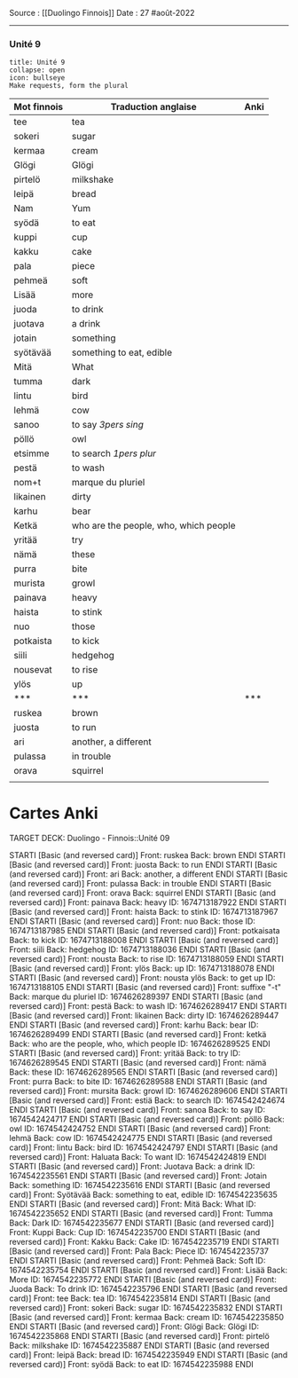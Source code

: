 Source : [[Duolingo Finnois]]
Date : 27 #août-2022
***
### Unité 9
```ad-abstract 
title: Unité 9
collapse: open
icon: bullseye
Make requests, form the plural
```

| Mot finnois | Traduction anglaise                   | Anki                             |
| ----------- | ------------------------------------- | -------------------------------- |
| tee         | tea                                   | <mark class="hltr-green"></mark> |
| sokeri      | sugar                                 | <mark class="hltr-green"></mark> |
| kermaa      | cream                                 | <mark class="hltr-green"></mark> |
| Glögi       | Glögi                                 | <mark class="hltr-green"></mark> |
| pirtelö     | milkshake                             | <mark class="hltr-green"></mark> |
| leipä       | bread                                 | <mark class="hltr-green"></mark> |
| Nam         | Yum                                   | <mark class="hltr-green"></mark> |
| syödä       | to eat                                | <mark class="hltr-green"></mark> |
| kuppi       | cup                                   | <mark class="hltr-green"></mark> |
| kakku       | cake                                  | <mark class="hltr-green"></mark> |
| pala        | piece                                 | <mark class="hltr-green"></mark> |
| pehmeä      | soft                                  | <mark class="hltr-green"></mark> |
| Lisää       | more                                  | <mark class="hltr-green"></mark> |
| juoda       | to drink                              | <mark class="hltr-green"></mark> |
| juotava     | a drink                               | <mark class="hltr-green"></mark> |
| jotain      | something                             | <mark class="hltr-green"></mark> |
| syötävää    | something to eat, edible              | <mark class="hltr-green"></mark> |
| Mitä        | What                                  | <mark class="hltr-green"></mark> |
| tumma       | dark                                  | <mark class="hltr-green"></mark> |
| lintu       | bird                                  | <mark class="hltr-green"></mark> |
| lehmä       | cow                                   | <mark class="hltr-green"></mark> |
| sanoo       | to say *3pers sing*                   | <mark class="hltr-green"></mark> |
| pöllö       | owl                                   | <mark class="hltr-green"></mark> |
| etsimme     | to search *1pers plur*                | <mark class="hltr-green"></mark> |
| pestä       | to wash                               | <mark class="hltr-green"></mark> |
| nom+t       | marque du pluriel                     | <mark class="hltr-green"></mark> |
| likainen    | dirty                                 | <mark class="hltr-green"></mark> |
| karhu       | bear                                  | <mark class="hltr-green"></mark> |
| Ketkä       | who are the people, who, which people | <mark class="hltr-green"></mark> |
| yritää      | try                                   | <mark class="hltr-green"></mark> |
| nämä        | these                                 | <mark class="hltr-green"></mark> |
| purra       | bite                                  | <mark class="hltr-green"></mark> |
| murista     | growl                                 | <mark class="hltr-green"></mark> |
| painava     | heavy                                 | <mark class="hltr-green"></mark> |
| haista      | to stink                              | <mark class="hltr-green"></mark> |
| nuo         | those                                 | <mark class="hltr-green"></mark> |
| potkaista   | to kick                               | <mark class="hltr-green"></mark> |
| siili       | hedgehog                              | <mark class="hltr-green"></mark> |
| nousevat    | to rise                               | <mark class="hltr-green"></mark> |
| ylös        | up                                    | <mark class="hltr-green"></mark> |
| ***         | ***                                   | ***                              |
| ruskea      | brown                                 |                                  |
| juosta      | to run                                |                                  |
| ari         | another, a different                  |                                  |
| pulassa     | in trouble                            |                                  |
| orava       | squirrel                              |                                  |
|             |                                       |                                  |
# Cartes Anki
TARGET DECK: Duolingo - Finnois::Unité 09

STARTI [Basic (and reversed card)]  Front: ruskea Back: brown  ENDI
STARTI [Basic (and reversed card)]  Front: juosta Back: to run  ENDI
STARTI [Basic (and reversed card)]  Front: ari Back: another, a different  ENDI
STARTI [Basic (and reversed card)]  Front: pulassa Back: in trouble  ENDI
STARTI [Basic (and reversed card)]  Front: orava Back: squirrel  ENDI
STARTI [Basic (and reversed card)]  Front: painava Back: heavy  ID: 1674713187922 ENDI
STARTI [Basic (and reversed card)]  Front: haista Back: to stink  ID: 1674713187967 ENDI
STARTI [Basic (and reversed card)]  Front: nuo Back: those  ID: 1674713187985 ENDI
STARTI [Basic (and reversed card)]  Front: potkaisata Back:  to kick ID: 1674713188008 ENDI
STARTI [Basic (and reversed card)]  Front: siili Back: hedgehog  ID: 1674713188036 ENDI
STARTI [Basic (and reversed card)]  Front: nousta Back: to rise  ID: 1674713188059 ENDI
STARTI [Basic (and reversed card)]  Front: ylös Back: up  ID: 1674713188078 ENDI
STARTI [Basic (and reversed card)]  Front: nousta ylös Back: to get up  ID: 1674713188105 ENDI
STARTI [Basic (and reversed card)]  Front: suffixe "-t" Back: marque du pluriel  ID: 1674626289397 ENDI
STARTI [Basic (and reversed card)]  Front: pestä Back: to wash  ID: 1674626289417 ENDI
STARTI [Basic (and reversed card)]  Front: likainen Back: dirty  ID: 1674626289447 ENDI
STARTI [Basic (and reversed card)]  Front: karhu Back: bear  ID: 1674626289499 ENDI
STARTI [Basic (and reversed card)]  Front: ketkä Back: who are the people, who, which people  ID: 1674626289525 ENDI
STARTI [Basic (and reversed card)]  Front: yritää Back: to try  ID: 1674626289545 ENDI
STARTI [Basic (and reversed card)]  Front: nämä Back: these  ID: 1674626289565 ENDI
STARTI [Basic (and reversed card)]  Front: purra Back: to bite  ID: 1674626289588 ENDI
STARTI [Basic (and reversed card)]  Front: mursita Back: growl  ID: 1674626289606 ENDI
STARTI [Basic (and reversed card)]  Front: estiä Back: to search  ID: 1674542424674 ENDI
STARTI [Basic (and reversed card)]  Front: sanoa Back: to say  ID: 1674542424717 ENDI
STARTI [Basic (and reversed card)]  Front: pöllö Back: owl  ID: 1674542424752 ENDI
STARTI [Basic (and reversed card)]  Front: lehmä Back: cow  ID: 1674542424775 ENDI
STARTI [Basic (and reversed card)]  Front: lintu Back: bird  ID: 1674542424797 ENDI
STARTI [Basic (and reversed card)]  Front: Haluata Back: To want  ID: 1674542424819 ENDI
STARTI [Basic (and reversed card)]  Front: Juotava Back: a drink ID: 1674542235561 ENDI
STARTI [Basic (and reversed card)]  Front: Jotain Back: something  ID: 1674542235616 ENDI
STARTI [Basic (and reversed card)]  Front: Syötävää Back: something to eat, edible ID: 1674542235635 ENDI
STARTI [Basic (and reversed card)]  Front: Mitä Back: What ID: 1674542235652 ENDI
STARTI [Basic (and reversed card)]  Front: Tumma Back: Dark ID: 1674542235677 ENDI
STARTI [Basic (and reversed card)]  Front: Kuppi Back: Cup ID: 1674542235700 ENDI
STARTI [Basic (and reversed card)]  Front: Kakku Back: Cake ID: 1674542235719 ENDI
STARTI [Basic (and reversed card)]  Front: Pala Back: Piece ID: 1674542235737 ENDI
STARTI [Basic (and reversed card)]  Front: Pehmeä Back: Soft ID: 1674542235754 ENDI
STARTI [Basic (and reversed card)]  Front: Lisää Back: More ID: 1674542235772 ENDI
STARTI [Basic (and reversed card)]  Front: Juoda Back: To drink ID: 1674542235796 ENDI
STARTI [Basic (and reversed card)]  Front: tee Back: tea ID: 1674542235814 ENDI
STARTI [Basic (and reversed card)]  Front: sokeri Back: sugar ID: 1674542235832 ENDI
STARTI [Basic (and reversed card)]  Front: kermaa Back: cream ID: 1674542235850 ENDI
STARTI [Basic (and reversed card)]  Front: Glögi Back: Glögi ID: 1674542235868 ENDI
STARTI [Basic (and reversed card)]  Front: pirtelö Back: milkshake ID: 1674542235887 ENDI
STARTI [Basic (and reversed card)]  Front: leipä Back: bread ID: 1674542235949 ENDI
STARTI [Basic (and reversed card)]  Front: syödä Back: to eat ID: 1674542235988 ENDI